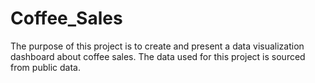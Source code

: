 # Coffee_Sales
The purpose of this project is to create and present a data visualization dashboard about coffee sales. The data used for this project is sourced from public data.
